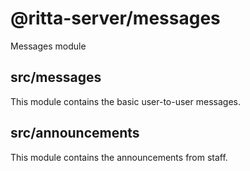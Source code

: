 # @ritta-server/messages

Messages module

## src/messages

This module contains the basic user-to-user messages.

## src/announcements

This module contains the announcements from staff.
